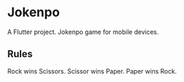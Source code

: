 # Jokenpo

A Flutter project.
Jokenpo game for mobile devices. 

## Rules

Rock wins Scissors.
Scissor wins Paper.
Paper wins Rock.
